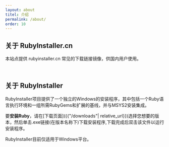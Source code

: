 ```yaml
---
layout: about
titel: 介绍
permalink: /about/
order: 10
---
```


## 关于 RubyInstaller.cn

本站点提供 rubyinstaller.cn 常见的下载链接镜像，供国内用户使用。

<br>


## 关于 RubyInstaller

RubyInstaller项目提供了一个独立的Windows的安装程序，其中包括一个Ruby语言执行环境和一组所需RubyGems和扩展的基线，并与MSYS2安装集成。

要**安装Ruby**，请在[下载页面]({{"/downloads"| relative_url}})选择您想要的版本，然后单击.exe链接(在版本名称下)下载安装程序,下载完成后双击该文件以运行安装程序。

RubyInstaller目前仅适用于Windows平台。
